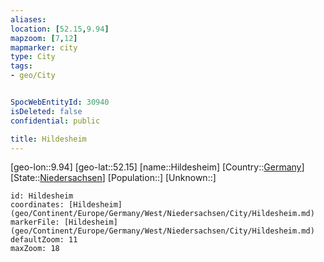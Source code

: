 ```yaml
---
aliases: 
location: [52.15,9.94]
mapzoom: [7,12] 
mapmarker: city 
type: City
tags:
- geo/City


SpocWebEntityId: 30940
isDeleted: false
confidential: public

title: Hildesheim
---
```

[geo-lon::9.94]
[geo-lat::52.15]
[name::Hildesheim]
[Country::[Germany](geo/Continent/Europe/Germany.md)]
[State::[Niedersachsen](geo/Continent/Europe/Germany/West/Niedersachsen.md)]
[Population::]
[Unknown::]


```leaflet
id: Hildesheim
coordinates: [Hildesheim](geo/Continent/Europe/Germany/West/Niedersachsen/City/Hildesheim.md)
markerFile: [Hildesheim](geo/Continent/Europe/Germany/West/Niedersachsen/City/Hildesheim.md)
defaultZoom: 11 
maxZoom: 18
```


